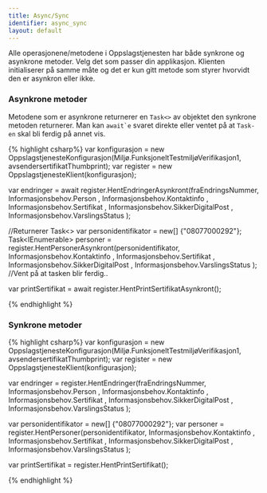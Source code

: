 ```yaml
---
title: Async/Sync
identifier: async_sync
layout: default
---
```


Alle operasjonene/metodene i Oppslagstjenesten har både synkrone og asynkrone metoder. Velg det som passer din applikasjon. Klienten initialiserer på samme måte og det er kun gitt metode som styrer hvorvidt den er asynkron eller ikke.

<h3 id="Asynkrone metoder">Asynkrone metoder</h3>

Metodene som er asynkrone returnerer en <code>Task<></code> av objektet den synkrone metoden returnerer. Man kan <code>await`e</code> svaret direkte eller ventet på at <code>Task-en</code> skal bli ferdig på annet vis. 

{% highlight csharp%}
var konfigurasjon = new OppslagstjenesteKonfigurasjon(Miljø.FunksjoneltTestmiljøVerifikasjon1, avsendersertifikatThumbprint);
var register = new OppslagstjenesteKlient(konfigurasjon);

var endringer = await register.HentEndringerAsynkront(fraEndringsNummer,
	Informasjonsbehov.Person ,
	Informasjonsbehov.Kontaktinfo ,
	Informasjonsbehov.Sertifikat ,
	Informasjonsbehov.SikkerDigitalPost ,
	Informasjonsbehov.VarslingsStatus
	);

//Returnerer Task<> 
var personidentifikator = new[] {"08077000292"};
Task<IEnumerable<Person>> personer = register.HentPersonerAsynkront(personidentifikator,
    Informasjonsbehov.Kontaktinfo ,
    Informasjonsbehov.Sertifikat ,
    Informasjonsbehov.SikkerDigitalPost ,
    Informasjonsbehov.VarslingsStatus
    );
//Vent på at tasken blir ferdig..

var printSertifikat = await register.HentPrintSertifikatAsynkront();

{% endhighlight %}

<h3 id="Synkrone metoder">Synkrone metoder</h3>
{% highlight csharp%}
var konfigurasjon = new OppslagstjenesteKonfigurasjon(Miljø.FunksjoneltTestmiljøVerifikasjon1, avsendersertifikatThumbprint);
var register = new OppslagstjenesteKlient(konfigurasjon);

var endringer = register.HentEndringer(fraEndringsNummer,
	Informasjonsbehov.Person ,
	Informasjonsbehov.Kontaktinfo ,
	Informasjonsbehov.Sertifikat ,
	Informasjonsbehov.SikkerDigitalPost ,
	Informasjonsbehov.VarslingsStatus
	);

var personidentifikator = new[] {"08077000292"};
var personer = register.HentPersoner(personidentifikator,
    Informasjonsbehov.Kontaktinfo ,
    Informasjonsbehov.Sertifikat ,
    Informasjonsbehov.SikkerDigitalPost ,
    Informasjonsbehov.VarslingsStatus
    );

var printSertifikat = register.HentPrintSertifikat();

{% endhighlight %}